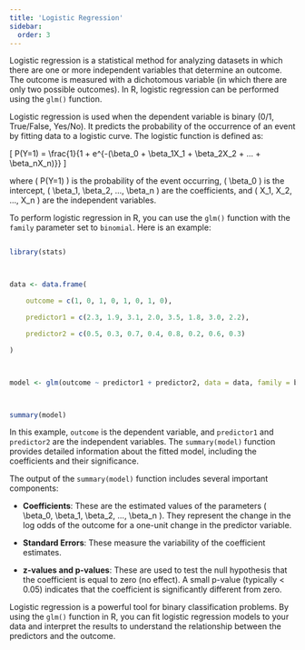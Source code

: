 ```yaml
---
title: 'Logistic Regression'
sidebar:
  order: 3
---
```


 

Logistic regression is a statistical method for analyzing datasets in which there are one or more independent variables that determine an outcome. The outcome is measured with a dichotomous variable (in which there are only two possible outcomes). In R, logistic regression can be performed using the `glm()` function.





Logistic regression is used when the dependent variable is binary (0/1, True/False, Yes/No). It predicts the probability of the occurrence of an event by fitting data to a logistic curve. The logistic function is defined as:



\[ P(Y=1) = \frac{1}{1 + e^{-(\beta_0 + \beta_1X_1 + \beta_2X_2 + ... + \beta_nX_n)}} \]



where \( P(Y=1) \) is the probability of the event occurring, \( \beta_0 \) is the intercept, \( \beta_1, \beta_2, ..., \beta_n \) are the coefficients, and \( X_1, X_2, ..., X_n \) are the independent variables.





To perform logistic regression in R, you can use the `glm()` function with the `family` parameter set to `binomial`. Here is an example:



```r

library(stats)



data <- data.frame(

    outcome = c(1, 0, 1, 0, 1, 0, 1, 0),

    predictor1 = c(2.3, 1.9, 3.1, 2.0, 3.5, 1.8, 3.0, 2.2),

    predictor2 = c(0.5, 0.3, 0.7, 0.4, 0.8, 0.2, 0.6, 0.3)

)



model <- glm(outcome ~ predictor1 + predictor2, data = data, family = binomial)



summary(model)

```



In this example, `outcome` is the dependent variable, and `predictor1` and `predictor2` are the independent variables. The `summary(model)` function provides detailed information about the fitted model, including the coefficients and their significance.





The output of the `summary(model)` function includes several important components:



- **Coefficients**: These are the estimated values of the parameters \( \beta_0, \beta_1, \beta_2, ..., \beta_n \). They represent the change in the log odds of the outcome for a one-unit change in the predictor variable.

- **Standard Errors**: These measure the variability of the coefficient estimates.

- **z-values and p-values**: These are used to test the null hypothesis that the coefficient is equal to zero (no effect). A small p-value (typically < 0.05) indicates that the coefficient is significantly different from zero.





Logistic regression is a powerful tool for binary classification problems. By using the `glm()` function in R, you can fit logistic regression models to your data and interpret the results to understand the relationship between the predictors and the outcome.


